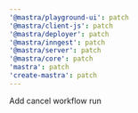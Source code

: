 ```yaml
---
'@mastra/playground-ui': patch
'@mastra/client-js': patch
'@mastra/deployer': patch
'@mastra/inngest': patch
'@mastra/server': patch
'@mastra/core': patch
'mastra': patch
'create-mastra': patch
---
```


Add cancel workflow run
